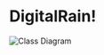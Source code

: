 # DigitalRain!
![Class Diagram](http://www.plantuml.com/plantuml/proxy?src=https://raw.githubusercontent.com/JamesComo44/DigitalRain/add-diagram/class_diagram.puml)
